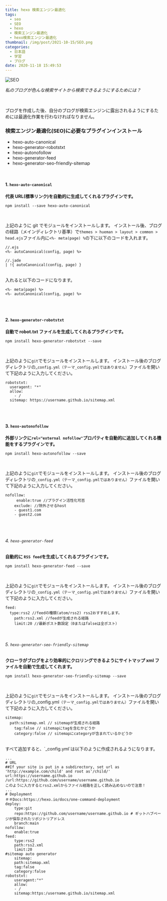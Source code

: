 ```yaml
---
title: hexo 検索エンジン最適化
tags:
  - seo
  - SEO
  - hexo
  - 検索エンジン最適化
  - hexo検索エンジン最適化
thumbnail: /img/post/2021-10-15/SEO.png
categories:
  - 日本語
  - 学習
  - ブログ
date: 2020-11-18 15:49:53
---
```


![SEO](/img/post/2021-10-15/SEO.png)

_私のブログが色んな検索サイトから検索できるようにするためには？_

<br>

ブログを作成した後、自分のブログが検索エンジンに露出されるようにするためには最適化作業を行わなければなりません。

### **検索エンジン最適化(SEO)に必要なプラグインインストール**

- hexo-auto-canonical
- hexo-generator-robotstxt
- hexo-autonofollow
- hexo-generator-feed
- hexo-generator-seo-friendly-sitemap

<br>

#### 1. `hexo-auto-canonical`

**代表 URL(標準リンク)を自動的に生成してくれるプラグインです。**

```git
npm install --save hexo-auto-canonical
```

<br>

上記のように git でモジュールをインストールします。
インストール後、ブログの経路（メインディレクトリ基準）で`themes > hueman > layout > common > head.ejs`ファイル内に`<%- meta(page) %`の下に以下のコードを入れます。

```ejs
//.ejs
<%- autoCanonical(config, page) %>

//.jade
| !{ autoCanonical(config, page) }
```

<br>
入れると以下のコードになります。

```ejs
<%- meta(page) %>
<%- autoCanonical(config, page) %>
```

<br>
<br>

#### 2. `hexo-generator-robotstxt`

**自動で robot.txt ファイルを生成してくれるプラグインです。**

```git
npm install hexo-generator-robotstxt --save
```

<br>

上記のように`git`でモジュールをインストールします。
インストール後のブログディレクトリの\_`config.yml（テーマ_config.ymlではありません）`ファイルを開いて下記のように入力してください。

```
robotstxt:
  useragent: "*"
  allow:
    - /
  sitemap: https://username.github.io/sitemap.xml
```

<br>
<br>

#### 3. `hexo-autonofollow`

**外部リンクに`rel="external nofollow"`プロパティを自動的に追加してくれる機能をするプラグインです。**

```git
npm install hexo-autonofollow --save
```

<br>

上記のように`git`でモジュールをインストールします。
インストール後のブログディレクトリの`_config.yml（テーマ_config.ymlではありません）`ファイルを開いて下記のように入力してください。

```
nofollow:
     enable:true //プラグイン活性化可否
    exclude: //除外させるhost
    - guest1.com
    - guest2.com
```

<br>
<br>

###### 4. `hexo-generator-feed`

**自動的に `RSS feed`を生成してくれるプラグインです。**

```git
npm install hexo-generator-feed --save
```

<br>

上記のように`git`でモジュールをインストールします。
インストール後のブログディレクトリの`_config.yml（テーマ_config.ymlではありません）`ファイルを開いて下記のように入力してください。

```
feed:
  type:rss2 //feedの種類(atom/rss2) rss2おすすめします。
    path:rss2.xml //feedが生成される経路
    limit:20 //最新ポスト数設定（0またはfalseは全ポスト）
```

<br>

###### 5. `hexo-generator-seo-friendly-sitemap`

**クローラがブログをより効率的にクロリングできるようにサイトマップ xml ファイルを自動で生成してくれます。**

```git
npm install hexo-generator-seo-friendly-sitemap --save
```

<br>

上記のように`git`でモジュールをインストールします。
インストール後のブログディレクトリの\_config.yml`（テーマ_config.ymlではありません）`ファイルを開いて下記のように入力してください。

```
sitemap:
  path:sitemap.xml // sitemapが生成される経路
    tag:false // sitemapにtagを含むかどうか
    category:false // sitemapにcategoryが含まれているかどうか
```

<br>
すべて追加すると、`_config.yml`は以下のように作成されるようになります。

```
...
# URL
##If your site is put in a subdirectory, set url as 'http://example.com/child' and root as'/child/'
url:https://username.github.io
/url:https://github.com/username/username.github.io
このように入力するとrss2.xmlからファイル経路を正しく読み込めないので注意！
...
# Deployment
＃＃Docs:https://hexo.io/docs/one-command-deployment
deploy:
    type:git
    repo:https://github.com/username/username.github.io # ギットハブページが保存されたリポジトリアドレス
    branch:main
nofollow:
    enable:true
feed:
    type:rss2
    path:rss2.xml
    limit:20
#sitemap auto generator
    sitemap:
    path:sitemap.xml
    tag:false
    category:false
robotstxt:
    useragent:"*"
    allow:
    - /
    sitemap:https:/username.github.io/sitemap.xml
```
